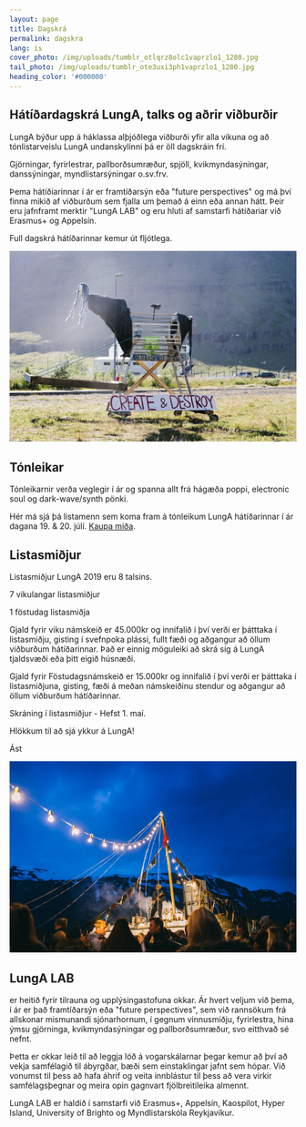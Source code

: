 ```yaml
---
layout: page
title: Dagskrá
permalink: dagskra
lang: is
cover_photo: /img/uploads/tumblr_otlqrz8olc1vaprzlo1_1280.jpg
tail_photo: /img/uploads/tumblr_ote3uxi3ph1vaprzlo1_1280.jpg
heading_color: '#000000'
---
```

## Hátíðardagskrá LungA, talks og aðrir viðburðir

LungA býður upp á háklassa alþjóðlega viðburði yfir alla vikuna og að tónlistarveislu LungA undanskylinni þá er öll dagskráin frí. 

Gjörningar, fyrirlestrar, pallborðsumræður, spjöll, kvikmyndasýningar, danssýningar, myndlistarsýningar o.sv.frv.

Þema hátíðiarinnar í ár er framtíðarsýn eða "future perspectives" og má því finna mikið af viðburðum sem fjalla um þemað á einn eða annan hátt. Þeir eru jafnframt merktir "LungA LAB" og eru hluti af samstarfi hátíðariar við Erasmus+ og Appelsín. 

Full dagskrá hátíðarinnar kemur út fljótlega. 

![null](/img/uploads/tumblr_otlq9kunnl1vaprzlo1_1280.jpg)

## Tónleikar

Tónleikarnir verða veglegir í ár og spanna allt frá hágæða poppi, electronic soul  og dark-wave/synth pönki.

Hér má sjá þá listamenn sem koma fram á tónleikum LungA hátíðarinnar í ár dagana 19. & 20. júlí. [Kaupa miða](https://tix.is/is/event/7597/lunga-2019/).

## Listasmiðjur

Listasmiðjur LungA 2019 eru 8 talsins.

7 vikulangar listasmiðjur

 1 föstudag listasmiðja

Gjald fyrir viku námskeið er 45.000kr og innifalið í því verði er þátttaka í listasmiðju, gisting í svefnpoka plássi, fullt fæði og aðgangur að öllum viðburðum hátíðarinnar. Það er einnig möguleiki að skrá sig á LungA tjaldsvæði eða þitt eigið húsnæði.

Gjald fyrir Föstudagsnámskeið er 15.000kr og innifalið í því verði er þátttaka í listasmiðjuna, gisting, fæði á meðan námskeiðinu stendur og aðgangur að öllum viðburðum hátíðarinnar.

Skráning í listasmiðjur - Hefst 1. maí.

Hlökkum til að sjá ykkur á LungA!

Ást

![null](/img/uploads/lunga-1-64.jpg)

## LungA LAB

er heitið fyrir tilrauna og upplýsingastofuna okkar. Ár hvert veljum við þema, í ár er það framtíðarsýn eða "future perspectives", sem við rannsökum frá allskonar mismunandi sjónarhornum, í gegnum vinnusmiðju, fyrirlestra, hina ýmsu gjörninga, kvikmyndasýningar og pallborðsumræður, svo eitthvað sé nefnt.

Þetta er okkar leið til að leggja lóð á vogarskálarnar þegar kemur að því að vekja samfélagið til ábyrgðar, bæði sem einstaklingar jafnt sem hópar. Við vonumst til þess að hafa áhrif og veita innblástur til þess að vera virkir samfélagsþegnar og meira opin gagnvart fjölbreitileika almennt.

LungA LAB er haldið í samstarfi við Erasmus+, Appelsín, Kaospilot, Hyper Island, University of Brighto og Myndlistarskóla Reykjavíkur.
